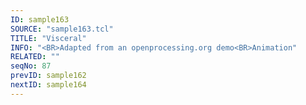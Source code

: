 ```yaml
---
ID: sample163
SOURCE: "sample163.tcl"
TITLE: "Visceral"
INFO: "<BR>Adapted from an openprocessing.org demo<BR>Animation"
RELATED: ""
seqNo: 87
prevID: sample162
nextID: sample164
---
```

